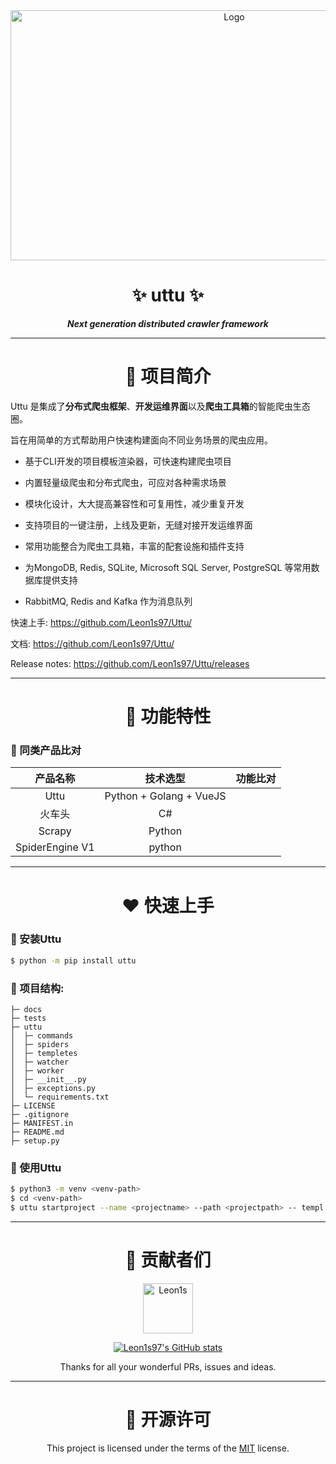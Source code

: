 <div align="center">
<a href="https://github.com/Leon1s97/Uttu/">
<img src="https://cdn.jsdelivr.net/gh/Leon1s97/Uttu/docs/logo/logo_16x9.png" alt="Logo" width="700" height="400">
</a>



# :sparkles: uttu :sparkles:

***Next generation distributed crawler framework***

</div>

---


<!-- Introduction -->
<div align="center">

# :purple_heart: 项目简介

</div>

Uttu 是集成了**分布式爬虫框架**、**开发运维界面**以及**爬虫工具箱**的智能爬虫生态圈。

旨在用简单的方式帮助用户快速构建面向不同业务场景的爬虫应用。

- 基于CLI开发的项目模板渲染器，可快速构建爬虫项目
- 内置轻量级爬虫和分布式爬虫，可应对各种需求场景
- 模块化设计，大大提高兼容性和可复用性，减少重复开发
- 支持项目的一键注册，上线及更新，无缝对接开发运维界面
- 常用功能整合为爬虫工具箱，丰富的配套设施和插件支持

- 为MongoDB, Redis, SQLite, Microsoft SQL Server, PostgreSQL 等常用数据库提供支持
- RabbitMQ, Redis and Kafka 作为消息队列

快速上手: https://github.com/Leon1s97/Uttu/

文档: https://github.com/Leon1s97/Uttu/

Release notes: https://github.com/Leon1s97/Uttu/releases

---

<div align="center">

# :blue_heart: 功能特性

</div>



### :star2: 同类产品比对

| 产品名称      | 技术选型 | 功能比对 |
| :-----------: |  :-----------: | :-----------: |
| Uttu      | Python + Golang + VueJS | |
| 火车头   | C#        | |
| Scrapy   | Python        | |
| SpiderEngine V1  | python        | |






---

<div align="center">

# :heart: 快速上手 

</div>

### :star2: 安装Uttu

```bash
$ python -m pip install uttu
```

### :star2: 项目结构:

```
├─ docs
├─ tests
├─ uttu
│  ├─ commands
│  ├─ spiders
│  ├─ templetes
│  ├─ watcher
│  ├─ worker
│  ├─ __init__.py
│  ├─ exceptions.py
│  └─ requirements.txt
├─ LICENSE
├─ .gitignore
├─ MANIFEST.in
├─ README.md
├─ setup.py
```

### :star2: 使用Uttu

```bash
$ python3 -m venv <venv-path>
$ cd <venv-path>
$ uttu startproject --name <projectname> --path <projectpath> -- templ <templetes>
```

---

<div align="center">

# :green_heart: 贡献者们

<a href="https://github.com/Leon1s97/">
<img src="https://cdn.jsdelivr.net/gh/Leon1s97/cdn/avatar.jpg" alt="Leon1s" width="80" height="80">
</a>

[![Leon1s97's GitHub stats](https://github-readme-stats.vercel.app/api?username=Leon1s97&show_icons=true&theme=vue)](https://github.com/anuraghazra/github-readme-stats)


Thanks for all your wonderful PRs, issues and ideas. 

</div>

---

<div align="center">

# :yellow_heart: 开源许可

This project is licensed under the terms of the [MIT](https://opensource.org/licenses/MIT) license.
</div>
